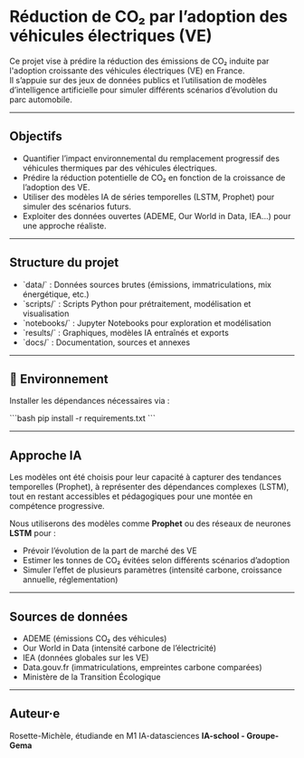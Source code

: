 # Réduction de CO₂ par l’adoption des véhicules électriques (VE)

Ce projet vise à prédire la réduction des émissions de CO₂ induite par l'adoption croissante des véhicules électriques (VE) en France.  
Il s’appuie sur des jeux de données publics et l’utilisation de modèles d’intelligence artificielle pour simuler différents scénarios d’évolution du parc automobile.

---

## Objectifs

- Quantifier l’impact environnemental du remplacement progressif des véhicules thermiques par des véhicules électriques.
- Prédire la réduction potentielle de CO₂ en fonction de la croissance de l’adoption des VE.
- Utiliser des modèles IA de séries temporelles (LSTM, Prophet) pour simuler des scénarios futurs.
- Exploiter des données ouvertes (ADEME, Our World in Data, IEA...) pour une approche réaliste.

---

## Structure du projet

- \`data/\` : Données sources brutes (émissions, immatriculations, mix énergétique, etc.)
- \`scripts/\` : Scripts Python pour prétraitement, modélisation et visualisation
- \`notebooks/\` : Jupyter Notebooks pour exploration et modélisation
- \`results/\` : Graphiques, modèles IA entraînés et exports
- \`docs/\` : Documentation, sources et annexes

---

## 🔧 Environnement

Installer les dépendances nécessaires via :

\`\`\`bash
pip install -r requirements.txt
\`\`\`

---

## Approche IA

Les modèles ont été choisis pour leur capacité à capturer des tendances temporelles (Prophet), à représenter des dépendances complexes (LSTM), tout en restant accessibles et pédagogiques pour une montée en compétence progressive.

Nous utiliserons des modèles comme **Prophet** ou des réseaux de neurones **LSTM** pour :

- Prévoir l’évolution de la part de marché des VE
- Estimer les tonnes de CO₂ évitées selon différents scénarios d’adoption
- Simuler l’effet de plusieurs paramètres (intensité carbone, croissance annuelle, réglementation)

---

## Sources de données

- ADEME (émissions CO₂ des véhicules)
- Our World in Data (intensité carbone de l’électricité)
- IEA (données globales sur les VE)
- Data.gouv.fr (immatriculations, empreintes carbone comparées)
- Ministère de la Transition Écologique

---

## Auteur·e
Rosette-Michèle, étudiande en M1 IA-datasciences
**IA-school - Groupe-Gema**

